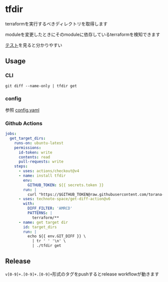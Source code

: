 # tfdir

terraformを実行するべきディレクトリを取得します

moduleを変更したときにそのmoduleに依存しているterraformを検知できます

[テスト](https://github.com/torana-us/tfdir/blob/master/cmd/get_test.go)を見ると分かりやすい

## Usage

### CLI

```
git diff --name-only | tfdir get
```

### config

参照 [config.yaml](./config.yaml)

### Github Actions

```yml
jobs:
  get_target_dirs:
    runs-on: ubuntu-latest
    permissions:
      id-token: write
      contents: read
      pull-requests: write
    steps:
      - uses: actions/checkout@v4
      - name: install tfdir
        env:
          GITHUB_TOKEN: ${{ secrets.token }}
        run: |
          curl "https://$GITHUB_TOKEN@raw.githubusercontent.com/torana-us/tfdir/master/installer.sh" | bash
      - uses: technote-space/get-diff-action@v6
        with:
          DIFF_FILTER: 'AMRCD'
          PATTERNS: |
            terraform/**
      - name: get target dir
        id: target_dirs
        run: |
          echo ${{ env.GIT_DIFF }} \
            | tr ' ' '\n' \
            | ./tfdir get
```

## Release

`v[0-9]+.[0-9]+.[0-9]+`形式のタグをpushするとrelease workflowが動きます
